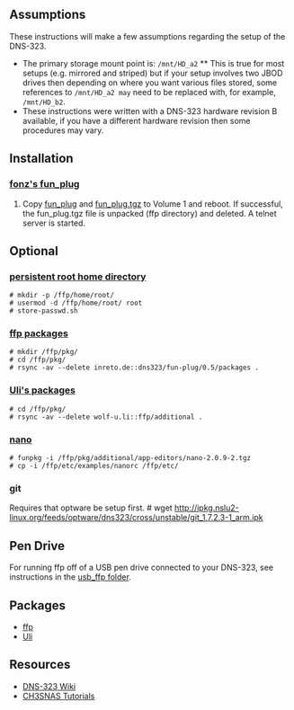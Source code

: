 Assumptions
-----------

These instructions will make a few assumptions regarding the setup of the DNS-323.
* The primary storage mount point is: `/mnt/HD_a2`
** This is true for most setups (e.g. mirrored and striped) but if your setup involves two JBOD drives then depending on where you want various files stored, some references to `/mnt/HD_a2 may` need to be replaced with, for example, `/mnt/HD_b2`.
* These instructions were written with a DNS-323 hardware revision B available, if you have a different hardware revision then some procedures may vary.


Installation
------------

### [fonz's fun_plug][ffp]
1. Copy [fun\_plug][fun_plug] and [fun\_plug.tgz][fun_plug.tgz] to Volume 1 and reboot. If successful, the fun_plug.tgz file is unpacked (ffp directory) and deleted. A telnet server is started.


Optional
--------

### [persistent root home directory][persistent root home]
	# mkdir -p /ffp/home/root/
	# usermod -d /ffp/home/root/ root
	# store-passwd.sh

### [ffp packages][]
	# mkdir /ffp/pkg/
	# cd /ffp/pkg/
	# rsync -av --delete inreto.de::dns323/fun-plug/0.5/packages .

### [Uli's packages][uli packages]
	# cd /ffp/pkg/
	# rsync -av --delete wolf-u.li::ffp/additional .

### [nano][nano package]
	# funpkg -i /ffp/pkg/additional/app-editors/nano-2.0.9-2.tgz
	# cp -i /ffp/etc/examples/nanorc /ffp/etc/

### git
Requires that optware be setup first.
	# wget http://ipkg.nslu2-linux.org/feeds/optware/dns323/cross/unstable/git_1.7.2.3-1_arm.ipk


Pen Drive
---------

For running ffp off of a USB pen drive connected to your DNS-323, see instructions in the [usb_ffp folder][].


Packages
--------

* [ffp][ffp packages]
* [Uli][uli packages]


Resources
---------
* [DNS-323 Wiki][dns323 wiki]
* [CH3SNAS Tutorials][ch3nas tutorials]


[ffp]: http://www.inreto.de/dns323/fun-plug/0.5/
[fun_plug]: http://www.inreto.de/dns323/fun-plug/0.5/fun_plug
[fun_plug.tgz]: http://www.inreto.de/dns323/fun-plug/0.5/fun_plug.tgz
[ffp packages]: http://www.inreto.de/dns323/fun-plug/0.5/packages/
[uli packages]: http://ffp.wolf-u.li/
[nano package]: http://nas-tweaks.net/CH3SNAS:Tutorials/nano
[persistent root home]: http://nas-tweaks.net/CH3SNAS:Tutorials/Private-Public-Key-Authentication
[dns323 wiki]: http://wiki.dns323.info/
[ch3nas tutorials]: http://nas-tweaks.net/CH3SNAS:Tutorials
[usb_ffp folder]: http://github.com/twyatt/dns-323/usb_ffp

